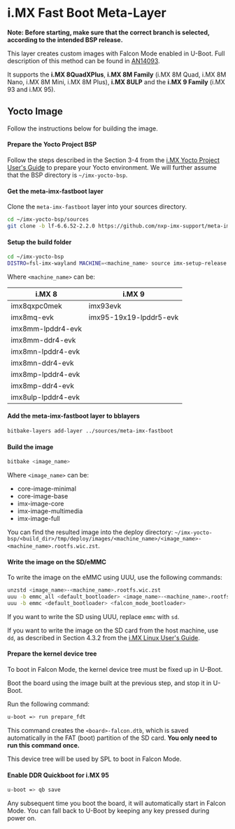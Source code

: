 i.MX Fast Boot Meta-Layer
=======================

**Note: Before starting, make sure that the correct branch is selected, according to the intended BSP release.**

This layer creates custom images with Falcon Mode enabled in U-Boot. Full description of this method can be found in [AN14093](https://www.nxp.com.cn/docs/en/application-note/AN14093.pdf).

It supports the **i.MX 8QuadXPlus**, **i.MX 8M Family** (i.MX 8M Quad, i.MX 8M Nano, i.MX 8M Mini, i.MX 8M Plus), **i.MX 8ULP** and the **i.MX 9 Family** (i.MX 93 and i.MX 95).

Yocto Image
-----------
Follow the instructions below for building the image.

#### Prepare the Yocto Project BSP

Follow the steps described in the Section 3-4 from the [i.MX Yocto Project User's Guide](https://www.nxp.com/docs/en/user-guide/IMX_YOCTO_PROJECT_USERS_GUIDE.pdf) to prepare your Yocto environment. We will further assume that the BSP directory is `~/imx-yocto-bsp`.

#### Get the meta-imx-fastboot layer

Clone the `meta-imx-fastboot` layer into your sources directory.

```sh
cd ~/imx-yocto-bsp/sources
git clone -b lf-6.6.52-2.2.0 https://github.com/nxp-imx-support/meta-imx-fastboot
```
	
#### Setup the build folder
	
```sh
cd ~/imx-yocto-bsp
DISTRO=fsl-imx-wayland MACHINE=<machine_name> source imx-setup-release.sh -b <build_dir>
```

Where `<machine_name>` can be:

| i.MX 8             | i.MX 9                 |
|--------------------|------------------------|
| imx8qxpc0mek       | imx93evk               |
| imx8mq-evk         | imx95-19x19-lpddr5-evk |
| imx8mm-lpddr4-evk  |                        |
| imx8mm-ddr4-evk    |                        |
| imx8mn-lpddr4-evk  |                        |
| imx8mn-ddr4-evk    |                        |
| imx8mp-lpddr4-evk  |                        |
| imx8mp-ddr4-evk    |                        |
| imx8ulp-lpddr4-evk |                        |

#### Add the meta-imx-fastboot layer to bblayers

```sh
bitbake-layers add-layer ../sources/meta-imx-fastboot
```

#### Build the image

```sh
bitbake <image_name>
```

Where `<image_name>` can be:

- core-image-minimal
- core-image-base
- imx-image-core
- imx-image-multimedia
- imx-image-full

You can find the resulted image into the deploy directory: `~/imx-yocto-bsp/<build_dir>/tmp/deploy/images/<machine_name>/<image_name>-<machine_name>.rootfs.wic.zst`.

#### Write the image on the SD/eMMC

To write the image on the eMMC using UUU, use the following commands:

```sh
unzstd <image_name>-<machine_name>.rootfs.wic.zst
uuu -b emmc_all <default_bootloader> <image_name>-<machine_name>.rootfs.wic
uuu -b emmc <default_bootloader> <falcon_mode_bootloader>
```
If you want to write the SD using UUU, replace `emmc` with `sd`.

If you want to write the image on the SD card from the host machine, use `dd`, as described in Section 4.3.2 from the [i.MX Linux User's Guide](https://www.nxp.com/docs/en/user-guide/IMX_LINUX_USERS_GUIDE.pdf). 

#### Prepare the kernel device tree

To boot in Falcon Mode, the kernel device tree must be fixed up in U-Boot.

Boot the board using the image built at the previous step, and stop it in U-Boot.

Run the following command:

```sh
u-boot => run prepare_fdt
```

This command creates the `<board>-falcon.dtb`, which is saved automatically in the FAT (boot) partition of the SD card. **You only need to run this command once.**

This device tree will be used by SPL to boot in Falcon Mode.

#### Enable DDR Quickboot for i.MX 95

```sh
u-boot => qb save
```

Any subsequent time you boot the board, it will automatically start in Falcon Mode. You can fall back to U-Boot by keeping any key pressed during power on.
